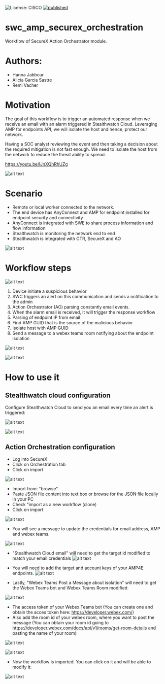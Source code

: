 ![License: CISCO](https://img.shields.io/badge/License-CISCO-blue.svg) [![published](https://static.production.devnetcloud.com/codeexchange/assets/images/devnet-published.svg)](https://developer.cisco.com/codeexchange/github/repo/aligarci/swc_amp_securex_orchestration)

# swc_amp_securex_orchestration
Workflow of SecureX Action Orchestrator module.
 
 
# Authors:
- Hanna Jabbour
- Alicia Garcia Sastre
- Remi Vacher
 

# Motivation
The goal of this workflow is to trigger an automated response when we receive an email with an alarm triggered in Stealthwatch Cloud. Leveraging AMP for endpoints API, we will isolate the host and hence, protect our network.

Having a SOC analyst reviewing the event and then taking a decision about the required mitigation is not fast enough. 
We need to isolate the host from the network to reduce the threat ability to spread. 

https://youtu.be/lJnXQhRhUZg


![alt text](https://github.com/aligarci/swc_amp_securex_orchestration/blob/master/orchestration.png) 



# Scenario
- Remote or local worker connected to the network.
- The end device has AnyConnect and AMP for endpoint installed for endpoint security and connectivity
- AnyConnect is integrated with SWE to share process information and flow information
- Stealthwatch is monitoring the network end to end
- Stealthwatch is integrated with CTR, SecureX and AO


![alt text](https://github.com/aligarci/swc_amp_securex_orchestration/blob/master/scenario.png) 



# Workflow steps


![alt text](https://github.com/aligarci/swc_amp_securex_orchestration/blob/master/steps.png) 


1. Device initiate a suspicious behavior
2. SWC triggers an alert on this communication and sends a notification to the admin
3. Action Orchestrator (AO) parsing constantly email events. 
4. When the alarm email is received, it will trigger the response workflow
5. Parsing of endpoint IP from email
6. Find AMP GUID that is the source of the malicious behavior
7. Isolate host with AMP GUID
8. Send a message to a webex teams room notifying about the endpoint isolation


![alt text](https://github.com/aligarci/swc_amp_securex_orchestration/blob/master/webex_teams.png) 


![alt text](https://github.com/aligarci/swc_amp_securex_orchestration/blob/master/workflow.png) 



# How to use it

## Stealthwatch cloud configuration
Configure Stealthwatch Cloud to send you an email every time an alert is triggered:


![alt text](https://github.com/aligarci/swc_amp_securex_orchestration/blob/master/swc1.png) 


![alt text](https://github.com/aligarci/swc_amp_securex_orchestration/blob/master/swc2.png) 




## Action Orchestration configuration
- Log into SecureX  
- Click on Orchestration tab
- Click on import


![alt text](https://github.com/aligarci/swc_amp_securex_orchestration/blob/master/secureX_1.png) 

- Import from: "browse"
- Paste JSON file content into text box or browse for the JSON file locally in your PC
- Check "import as a new workflow (clone)
- Click on import


![alt text](https://github.com/aligarci/swc_amp_securex_orchestration/blob/master/secureX_2.png) 

- You will see a message to update the credentials for email address, AMP and webex teams.


![alt text](https://github.com/aligarci/swc_amp_securex_orchestration/blob/master/update.PNG) 


- "Stealthwatch Cloud email" will need to get the target id modified to match your email credentials
![alt text](https://github.com/aligarci/swc_amp_securex_orchestration/blob/master/email.png) 


- You will need to add the target and account keys of your AMP4E endpoints.
![alt text](https://github.com/aligarci/swc_amp_securex_orchestration/blob/master/amp.png) 


- Lastly, "Webex Teams Post a Message about isolation" will need to get the Webex Teams bot and Webex Teams Room modified:


![alt text](https://github.com/aligarci/swc_amp_securex_orchestration/blob/master/webex_teams_config.png) 


   - The access token of your Webex Teams bot (You can create one and obtain the acces token here: https://developer.webex.com/)
   - Also add the room id of your webex room, where you want to post the message (You can obtain your room id going to https://developer.webex.com/docs/api/v1/rooms/get-room-details and pasting the name of your room)
   

![alt text](https://github.com/aligarci/swc_amp_securex_orchestration/blob/master/id.png) 


![alt text](https://github.com/aligarci/swc_amp_securex_orchestration/blob/master/id2.png)


- Now the workflow is imported. You can click on it and will be able to modify it:


![alt text](https://github.com/aligarci/swc_amp_securex_orchestration/blob/master/workflow2.png) 


